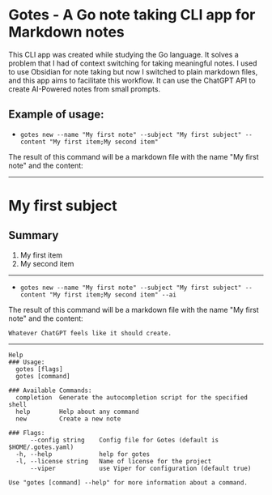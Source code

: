 # Gotes - A Go note taking CLI app for Markdown notes

This CLI app was created while studying the Go language. It solves a problem that I had of context switching for taking meaningful notes. I used to use Obsidian for note taking but now I switched to plain markdown files, and this app aims to facilitate this workflow. It can use the ChatGPT API to create AI-Powered notes from small prompts.

## Example of usage:
- ```gotes new --name "My first note" --subject "My first subject" --content "My first item;My second item"```

The result of this command will be a markdown file with the name "My first note" and the content:

---
# My first subject

## Summary

1. My first item
2. My second item
---

- ```gotes new --name "My first note" --subject "My first subject" --content "My first item;My second item" --ai```

The result of this command will be a markdown file with the name "My first note" and the content:

```Whatever ChatGPT feels like it should create.```

---

```shell
Help
### Usage:
  gotes [flags]
  gotes [command]

### Available Commands:
  completion  Generate the autocompletion script for the specified shell
  help        Help about any command
  new         Create a new note

### Flags:
      --config string    Config file for Gotes (default is $HOME/.gotes.yaml)
  -h, --help             help for gotes
  -l, --license string   Name of license for the project
      --viper            use Viper for configuration (default true)

Use "gotes [command] --help" for more information about a command.
```
